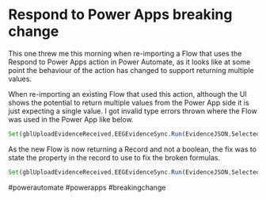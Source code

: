 # Respond to Power Apps breaking change

This one threw me this morning when re-importing a Flow that uses the Respond to Power Apps action in Power Automate, as it looks like at some point the behaviour of the action has changed to support returning multiple values.

When re-importing an existing Flow that used this action, although the UI shows the potential to return multiple values from the Power App side it is just expecting a single value. I got invalid type errors thrown where the Flow was used in the Power App like below.

```js
Set(gblUploadEvidenceReceived,EEGEvidenceSync.Run(EvidenceJSON,SelectedRemitLabel))
```

As the new Flow is now returning a Record and not a boolean, the fix was to state the property in the record to use to fix the broken formulas.

```js
Set(gblUploadEvidenceReceived,EEGEvidenceSync.Run(EvidenceJSON,SelectedRemitLabel).evidenceuploadreceived)
```

#powerautomate #powerapps #breakingchange